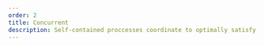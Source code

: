 ```yaml
---
order: 2
title: Concurrent
description: Self-contained proccesses coordinate to optimally satisfy requirements given resource contrainsts.
---
```

